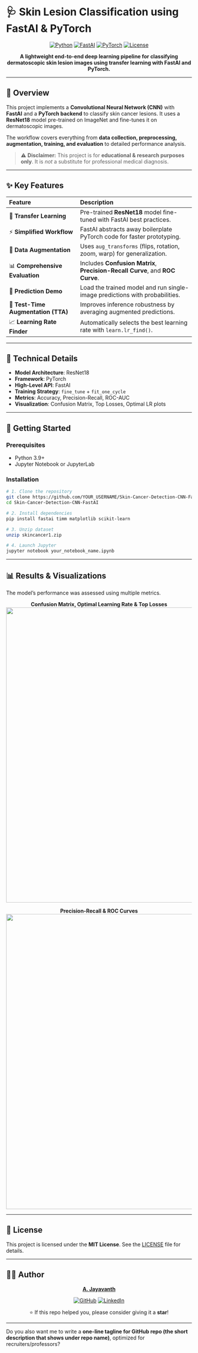 # 🩺 Skin Lesion Classification using FastAI & PyTorch

<div align="center">

[![Python](https://img.shields.io/badge/Python-3.9%2B-blue?logo=python\&logoColor=white)](https://www.python.org/)
[![FastAI](https://img.shields.io/badge/FastAI-2.7%2B-red?logo=fastai\&logoColor=white)](https://www.fast.ai/)
[![PyTorch](https://img.shields.io/badge/PyTorch-Backend-orange?logo=pytorch\&logoColor=white)](https://pytorch.org/)
[![License](https://img.shields.io/badge/License-MIT-green)](LICENSE)

**A lightweight end-to-end deep learning pipeline for classifying dermatoscopic skin lesion images using transfer learning with FastAI and PyTorch.**

</div>  

---

## 📌 Overview

This project implements a **Convolutional Neural Network (CNN)** with **FastAI** and a **PyTorch backend** to classify skin cancer lesions.
It uses a **ResNet18** model pre-trained on ImageNet and fine-tunes it on dermatoscopic images.

The workflow covers everything from **data collection, preprocessing, augmentation, training, and evaluation** to detailed performance analysis.

> ⚠️ **Disclaimer:** This project is for **educational & research purposes only**. It is *not* a substitute for professional medical diagnosis.

---

## ✨ Key Features

| Feature                             | Description                                                                   |
| :---------------------------------- | :---------------------------------------------------------------------------- |
| 🧠 **Transfer Learning**            | Pre-trained **ResNet18** model fine-tuned with FastAI best practices.         |
| ⚡ **Simplified Workflow**           | FastAI abstracts away boilerplate PyTorch code for faster prototyping.        |
| 🔄 **Data Augmentation**            | Uses `aug_transforms` (flips, rotation, zoom, warp) for generalization.       |
| 📊 **Comprehensive Evaluation**     | Includes **Confusion Matrix**, **Precision-Recall Curve**, and **ROC Curve**. |
| 🎯 **Prediction Demo**              | Load the trained model and run single-image predictions with probabilities.   |
| 🧪 **Test-Time Augmentation (TTA)** | Improves inference robustness by averaging augmented predictions.             |
| 📈 **Learning Rate Finder**         | Automatically selects the best learning rate with `learn.lr_find()`.          |

---

## 🧠 Technical Details

* **Model Architecture**: ResNet18
* **Framework**: PyTorch
* **High-Level API**: FastAI
* **Training Strategy**: `fine_tune` + `fit_one_cycle`
* **Metrics**: Accuracy, Precision-Recall, ROC-AUC
* **Visualization**: Confusion Matrix, Top Losses, Optimal LR plots

---

## 🚀 Getting Started

### Prerequisites

* Python 3.9+
* Jupyter Notebook or JupyterLab

### Installation

```bash
# 1. Clone the repository
git clone https://github.com/YOUR_USERNAME/Skin-Cancer-Detection-CNN-FastAI.git
cd Skin-Cancer-Detection-CNN-FastAI

# 2. Install dependencies
pip install fastai timm matplotlib scikit-learn

# 3. Unzip dataset
unzip skincancer1.zip

# 4. Launch Jupyter
jupyter notebook your_notebook_name.ipynb
```

---

## 📊 Results & Visualizations

The model’s performance was assessed using multiple metrics.

<div align="center">  

**Confusion Matrix, Optimal Learning Rate & Top Losses** <img src="https://github.com/user-attachments/assets/9c7e98c9-a187-4cfa-8d82-31499262327d" width="800"/>

**Precision-Recall & ROC Curves** <img src="https://github.com/user-attachments/assets/5dd71f0c-37b6-4c93-8f15-9aec7129a3a9" width="800"/>

</div>  

---

## 📄 License

This project is licensed under the **MIT License**. See the [LICENSE](LICENSE) file for details.

---

## 👨‍💻 Author

<div align="center">

**[A. Jayavanth](https://github.com/jayavanth18)**

[![GitHub](https://img.shields.io/badge/GitHub-jayavanth18-black?logo=github)](https://github.com/jayavanth18)
[![LinkedIn](https://img.shields.io/badge/LinkedIn-Connect-blue?logo=linkedin)](https://www.linkedin.com/in/jayavanth18/)

⭐ If this repo helped you, please consider giving it a **star**!

</div>  

---

Do you also want me to write a **one-line tagline for GitHub repo (the short description that shows under repo name)**, optimized for recruiters/professors?
